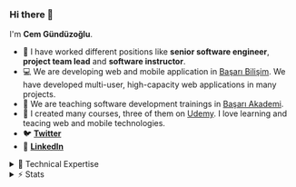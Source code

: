 ### Hi there 👋

I'm **Cem Gündüzoğlu**.

- 🔭 I have worked different positions like **senior software engineer**, **project team lead** and **software instructor**.
- 💻 We are developing web and mobile application in [Başarı Bilişim](https://basaribilisim.com). We have developed multi-user, high-capacity web applications in many projects.
- 👯 We are teaching software development trainings in [Başarı Akademi](https://basariakademi.com).
- 🌱 I created many courses, three of them on [Udemy](https://www.udemy.com/user/cemgunduzoglu/). I love learning and teacing web and mobile technologies.
- 🐦 [**Twitter**](https://twitter.com/cemgunduzoglu)
- 🏹 [**LinkedIn**](https://linkedin.com/in/cemgunduzoglu)

<details>
  <summary>📌 Technical Expertise</summary>
  ✅ Backend Stack 1: C#, ASP.NET Core, WebApi, SignalR<br>
  ✅ Backend Stack 2: PHP, Laravel<br>
  ✅ Database: SqlServer, MySql, PostgreSql, Sqlite, MongoDb<br>
  ✅ Frontend: Angular, Vue.js, TypeScript, Gulp<br>
  ✅ Mobile: Ionic, Firebase<br>
  ✅ Management: Git, Github, TFS, Azure Devops, CI/CD Pipeline<br>
  ✅ Cloud: Azure App Service, Azure Storage, Azure Functions<br>
  ✅ Other: Redis, RabbitMq<br>
</details>

<details>
  <summary>⚡ Stats</summary>
  <img src="https://github-readme-stats.vercel.app/api?username=cemg&show_icons=true&count_private=true&theme=dark" />
</details>
